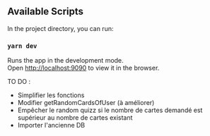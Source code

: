 ## Available Scripts

In the project directory, you can run:

### `yarn dev`

Runs the app in the development mode.\
Open [http://localhost:9090](http://localhost:9090) to view it in the browser.

TO DO :

- Simplifier les fonctions
- Modifier getRandomCardsOfUser (à améliorer)
- Empêcher le random quizz si le nombre de cartes demandé est supérieur au nombre de cartes existant
- Importer l'ancienne DB
